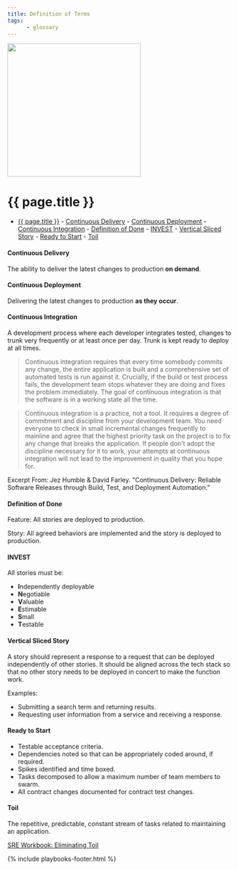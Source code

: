 ```yaml
---
title: Definition of Terms
tags:
      - glossary
---
```


<img src="/assets/img/devops-dojo-motto.png" class="img-responsive" width="300px" />

# {{ page.title }}

- [{{ page.title }}](#-pagetitle-)
      - [Continuous Delivery](#continuous-delivery)
      - [Continuous Deployment](#continuous-deployment)
      - [Continuous Integration](#continuous-integration)
      - [Definition of Done](#definition-of-done)
      - [INVEST](#invest)
      - [Vertical Sliced Story](#vertical-sliced-story)
      - [Ready to Start](#ready-to-start)
      - [Toil](#toil)
#### Continuous Delivery

The ability to deliver the latest changes to production **on demand**.

#### Continuous Deployment

Delivering the latest changes to production **as they occur**.

#### Continuous Integration

A development process where each developer integrates tested,
changes to trunk very frequently or at least once per day. Trunk is kept ready to deploy at all times.

> Continuous integration requires that every time somebody commits any change, the entire application is built and a comprehensive
> set of automated tests is run against it. Crucially, if the build or test process fails, the development team stops whatever they
> are doing and fixes the problem immediately. The goal of continuous integration is that the software is in a working state all the
> time.

> Continuous integration is a practice, not a tool. It requires a degree of commitment and discipline from your development team.
> You need everyone to check in small incremental changes frequently to mainline and agree that the highest priority task on the
> project is to fix any change that breaks the application. If people don't adopt the discipline necessary for it to work, your
> attempts at continuous integration will not lead to the improvement in quality that you hope for.

Excerpt From: Jez Humble & David Farley. "Continuous Delivery: Reliable Software Releases through Build, Test, and Deployment
Automation."

#### Definition of Done

Feature: All stories are deployed to production.

Story: All agreed behaviors are implemented and the story is deployed to production.

#### INVEST

All stories must be:

- **I**ndependently deployable
- **N**egotiable
- **V**aluable
- **E**stimable
- **S**mall
- **T**estable

#### Vertical Sliced Story

A story should represent a response to a request that can be deployed
independently of other stories. It should be aligned across the tech stack so
that no other story needs to be deployed in concert to make the function work.

Examples:

- Submitting a search term and returning results.
- Requesting user information from a service and receiving a response.

#### Ready to Start

- Testable acceptance criteria.
- Dependencies noted so that can be appropriately coded around, if required.
- Spikes identified and time boxed.
- Tasks decomposed to allow a maximum number of team members to swarm.
- All contract changes documented for contract test changes.

#### Toil

The repetitive, predictable, constant stream of tasks related to
maintaining an application.

[SRE Workbook: Eliminating Toil](https://landing.google.com/sre/workbook/chapters/eliminating-toil/)

{% include playbooks-footer.html %}
